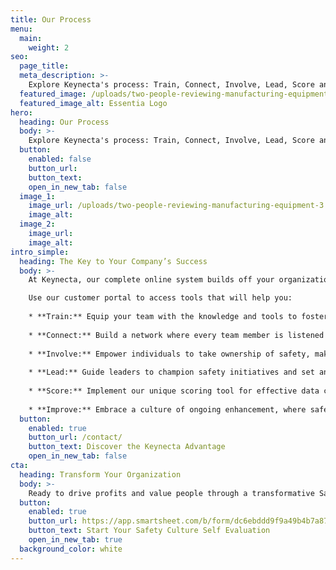 ```yaml
---
title: Our Process
menu:
  main:
    weight: 2
seo:
  page_title:
  meta_description: >-
    Explore Keynecta's process: Train, Connect, Involve, Lead, Score and Improve—fueling Safety Culture and organizational success.
  featured_image: /uploads/two-people-reviewing-manufacturing-equipment-3.jpg
  featured_image_alt: Essentia Logo
hero:
  heading: Our Process
  body: >-
    Explore Keynecta's process: Train, Connect, Involve, Lead, Score and Improve—fueling Safety Culture and organizational success.
  button:
    enabled: false
    button_url: 
    button_text: 
    open_in_new_tab: false
  image_1:
    image_url: /uploads/two-people-reviewing-manufacturing-equipment-3.jpg
    image_alt:
  image_2:
    image_url:
    image_alt:
intro_simple:
  heading: The Key to Your Company’s Success
  body: >-
    At Keynecta, our complete online system builds off your organization’s current strengths. To begin, we assess your Safety Culture at all levels, identifying organizational, compliance, communication and training gaps. From there, our digital resource and unique scoring tool help you achieve organizational excellence.

    Use our customer portal to access tools that will help you:
    
    * **Train:** Equip your team with the knowledge and tools to foster a culture of safety.
    
    * **Connect:** Build a network where every team member is listened to and valued.
    
    * **Involve:** Empower individuals to take ownership of safety, making it a collective effort.
    
    * **Lead:** Guide leaders to champion safety initiatives and set an example for their teams.
    
    * **Score:** Implement our unique scoring tool for effective data collection and project tracking.
    
    * **Improve:** Embrace a culture of ongoing enhancement, where safety is not just a goal but a journey.
  button:
    enabled: true
    button_url: /contact/
    button_text: Discover the Keynecta Advantage
    open_in_new_tab: false
cta:
  heading: Transform Your Organization
  body: >-
    Ready to drive profits and value people through a transformative Safety Culture? Join Keynecta and redefine your organization's safety journey today.
  button:
    enabled: true
    button_url: https://app.smartsheet.com/b/form/dc6ebddd9f9a49b4b7a87e7d705fa150
    button_text: Start Your Safety Culture Self Evaluation
    open_in_new_tab: true
  background_color: white
---
```






